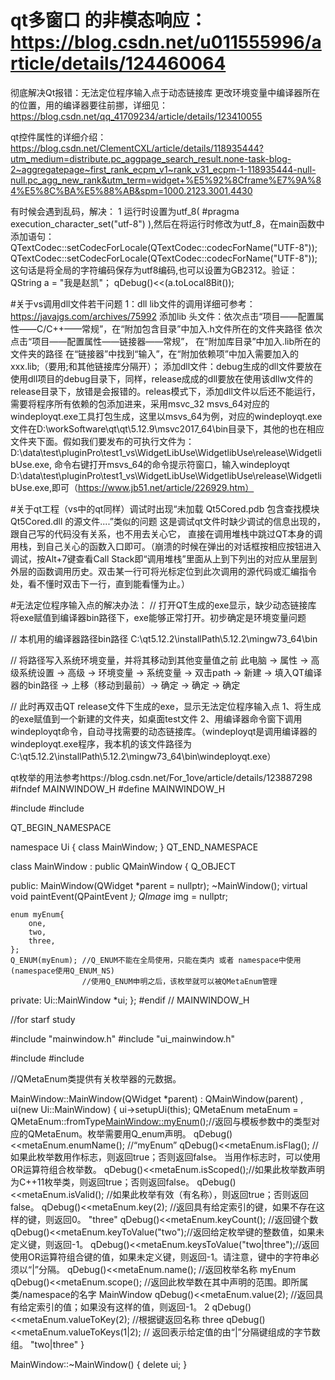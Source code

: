 

# qt多窗口 的非模态响应：https://blog.csdn.net/u011555996/article/details/124460064


彻底解决Qt报错：无法定位程序输入点于动态链接库 更改环境变量中编译器所在的位置，用的编译器要往前挪，详细见：https://blog.csdn.net/qq_41709234/article/details/123410055



qt控件属性的详细介绍：https://blog.csdn.net/ClementCXL/article/details/118935444?utm_medium=distribute.pc_aggpage_search_result.none-task-blog-2~aggregatepage~first_rank_ecpm_v1~rank_v31_ecpm-1-118935444-null-null.pc_agg_new_rank&utm_term=widget+%E5%92%8Cframe%E7%9A%84%E5%8C%BA%E5%88%AB&spm=1000.2123.3001.4430


有时候会遇到乱码，解决：
1 运行时设置为utf_8(  #pragma execution_character_set("utf-8")  ),然后在将运行时修改为utf_8，在main函数中添加语句：QTextCodec::setCodecForLocale(QTextCodec::codecForName("UTF-8"));
QTextCodec::setCodecForLocale(QTextCodec::codecForName("UTF-8"));这句话是将全局的字符编码保存为utf8编码,也可以设置为GB2312。验证：QString a = "我是赵凯"；
qDebug()<<(a.toLocal8Bit());



#关于vs调用dll文件若干问题
1：dll  lib文件的调用详细可参考：https://javajgs.com/archives/75992
     添加lib 头文件：依次点击“项目——配置属性——C/C++——常规”，在“附加包含目录”中加入.h文件所在的文件夹路径       依次点击“项目——配置属性——链接器——常规”，
在“附加库目录”中加入.lib所在的文件夹的路径      在“链接器”中找到“输入”，在“附加依赖项”中加入需要加入的xxx.lib;（要用;和其他链接库分隔开）；
     添加dll文件：debug生成的dll文件要放在使用dll项目的debug目录下，同样，release成成的dll要放在使用该dllw文件的release目录下，放错是会报错的。releas模式下，添加dll文件以后还不能运行，需要将程序所有依赖的包添加进来，采用msvc_32  msvs_64对应的windeployqt.exe工具打包生成，这里以msvs_64为例，对应的windeployqt.exe文件在D:\workSoftware\qt\qt\5.12.9\msvc2017_64\bin目录下，其他的也在相应文件夹下面。假如我们要发布的可执行文件为：D:\data\test\pluginPro\test1_vs\WidgetLibUse\WidgetlibUse\release\WidgetlibUse.exe, 命令右键打开msvs_64的命令提示符窗口，输入windeployqt D:\data\test\pluginPro\test1_vs\WidgetLibUse\WidgetlibUse\release\WidgetlibUse.exe,即可（https://www.jb51.net/article/226929.htm）
     
     
#关于qt工程（vs中的qt同样）调试时出现“未加载 Qt5Cored.pdb 包含查找模块 Qt5Cored.dll 的源文件....”类似的问题
这是调试qt文件时缺少调试的信息出现的，跟自己写的代码没有关系，也不用去关心它，
直接在调用堆栈中跳过QT本身的调用栈，到自己关心的函数入口即可。（崩溃的时候在弹出的对话框按相应按钮进入调试，按Alt+7键查看Call Stack即“调用堆栈”里面从上到下列出的对应从里层到外层的函数调用历史。双击某一行可将光标定位到此次调用的源代码或汇编指令处，看不懂时双击下一行，直到能看懂为止。）



#无法定位程序输入点的解决办法：
// 打开QT生成的exe显示，缺少动态链接库
将exe赋值到编译器bin路径下，exe能够正常打开。初步确定是环境变量问题

// 本机用的编译器路径bin路径
C:\qt5.12.2\installPath\5.12.2\mingw73_64\bin

// 将路径写入系统环境变量，并将其移动到其他变量值之前
此电脑 -> 属性 -> 高级系统设置 -> 高级 -> 环境变量  -> 系统变量 -> 双击path -> 新建 -> 填入QT编译器的bin路径 -> 上移（移动到最前）-> 确定  -> 确定  -> 确定  

// 此时再双击QT release文件下生成的exe，显示无法定位程序输入点
1、将生成的exe赋值到一个新建的文件夹，如桌面test文件
2、用编译器命令窗下调用windeployqt命令，自动寻找需要的动态链接库。（windeployqt是调用编译器的windeployqt.exe程序，我本机的该文件路径为C:\qt5.12.2\installPath\5.12.2\mingw73_64\bin\windeployqt.exe）








qt枚举的用法参考https://blog.csdn.net/For_1ove/article/details/123887298
#ifndef MAINWINDOW_H
#define MAINWINDOW_H

#include <QMainWindow>
#include <QPaintEvent>



QT_BEGIN_NAMESPACE


namespace Ui { class MainWindow; }
QT_END_NAMESPACE

class MainWindow : public QMainWindow
{
    Q_OBJECT

public:
    MainWindow(QWidget *parent = nullptr);
    ~MainWindow();
    virtual void paintEvent(QPaintEvent *);
    QImage* img = nullptr;

    enum myEnum{
        one,
        two,
        three,
    };
    Q_ENUM(myEnum); //Q_ENUM不能在全局使用，只能在类内 或者 namespace中使用(namespace使用Q_ENUM_NS)
                    //使用Q_ENUM申明之后，该枚举就可以被QMetaEnum管理
private:
    Ui::MainWindow *ui;
};
#endif // MAINWINDOW_H




//for starf study

#include "mainwindow.h"
#include "ui_mainwindow.h"

#include<QDebug>
#include<QMetaEnum>


//QMetaEnum类提供有关枚举器的元数据。



MainWindow::MainWindow(QWidget *parent)
    : QMainWindow(parent)
    , ui(new Ui::MainWindow)
{
    ui->setupUi(this);
    QMetaEnum metaEnum = QMetaEnum::fromType<MainWindow::myEnum>();//返回与模板参数中的类型对应的QMetaEnum。枚举需要用Q_enum声明。
    qDebug()<<metaEnum.enumName(); //“myEnum”
    qDebug()<<metaEnum.isFlag();  //如果此枚举数用作标志，则返回true；否则返回false。 当用作标志时，可以使用OR运算符组合枚举数。
    qDebug()<<metaEnum.isScoped();//如果此枚举数声明为C++11枚举类，则返回true；否则返回false。
    qDebug()<<metaEnum.isValid(); //如果此枚举有效（有名称），则返回true；否则返回false。
    qDebug()<<metaEnum.key(2); //返回具有给定索引的键，如果不存在这样的键，则返回0。 "three"
     qDebug()<<metaEnum.keyCount(); //返回键个数
     qDebug()<<metaEnum.keyToValue("two");//返回给定枚举键的整数值，如果未定义键，则返回-1。
     qDebug()<<metaEnum.keysToValue("two|three");//返回使用OR运算符组合键的值，如果未定义键，则返回-1。请注意，键中的字符串必须以“|”分隔。
    qDebug()<<metaEnum.name(); //返回枚举名称  myEnum
    qDebug()<<metaEnum.scope(); //返回此枚举数在其中声明的范围。即所属类/namespace的名字  MainWindow
    qDebug()<<metaEnum.value(2); //返回具有给定索引的值；如果没有这样的值，则返回-1。  2
    qDebug()<<metaEnum.valueToKey(2); //根据键返回名称  three
    qDebug()<<metaEnum.valueToKeys(1|2); // 返回表示给定值的由“|”分隔键组成的字节数组。 "two|three"
}

MainWindow::~MainWindow()
{
    delete ui;
}


